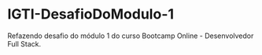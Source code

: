 # IGTI-DesafioDoModulo-1
Refazendo desafio do módulo 1 do curso Bootcamp Online - Desenvolvedor Full Stack.
